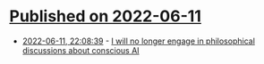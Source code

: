 # [Published on 2022-06-11](index.md)

* [2022-06-11, 22:08:39](https://news.ycombinator.com/item?id=31708930) - [I will no longer engage in philosophical discussions about conscious AI](https://twitter.com/GiadaPistilli/status/1530136739959951361)
